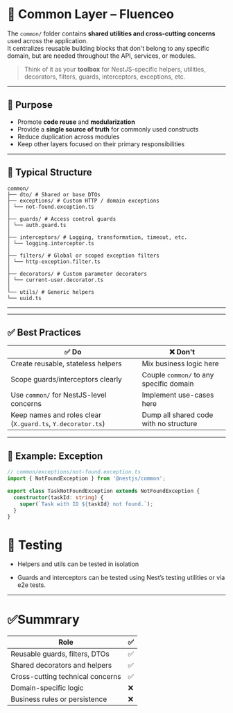 # 🧩 Common Layer – Fluenceo

The `common/` folder contains **shared utilities and cross-cutting concerns** used across the application.  
It centralizes reusable building blocks that don't belong to any specific domain, but are needed throughout the API, services, or modules.

> Think of it as your **toolbox** for NestJS-specific helpers, utilities, decorators, filters, guards, interceptors, exceptions, etc.

---

## 🧠 Purpose

- Promote **code reuse** and **modularization**
- Provide a **single source of truth** for commonly used constructs
- Reduce duplication across modules
- Keep other layers focused on their primary responsibilities

---

## 📁 Typical Structure

```plaintext
common/
├── dto/ # Shared or base DTOs
├── exceptions/ # Custom HTTP / domain exceptions
│ └── not-found.exception.ts
│
├── guards/ # Access control guards
│ └── auth.guard.ts
│
├── interceptors/ # Logging, transformation, timeout, etc.
│ └── logging.interceptor.ts
│
├── filters/ # Global or scoped exception filters
│ └── http-exception.filter.ts
│
├── decorators/ # Custom parameter decorators
│ └── current-user.decorator.ts
│
└── utils/ # Generic helpers
└── uuid.ts
```

---

---

## ✅ Best Practices

| ✅ Do | ❌ Don't |
|------|---------|
| Create reusable, stateless helpers | Mix business logic here |
| Scope guards/interceptors clearly | Couple `common/` to any specific domain |
| Use `common/` for NestJS-level concerns | Implement use-cases here |
| Keep names and roles clear (`X.guard.ts`, `Y.decorator.ts`) | Dump all shared code with no structure |

---

## 📌 Example: Exception

```ts
// common/exceptions/not-found.exception.ts
import { NotFoundException } from '@nestjs/common';

export class TaskNotFoundException extends NotFoundException {
  constructor(taskId: string) {
    super(`Task with ID ${taskId} not found.`);
  }
}
```

# 🧪 Testing
- Helpers and utils can be tested in isolation

- Guards and interceptors can be tested using Nest’s testing utilities or via e2e tests.

---

#  ✅Summrary
| Role                             | ✅ |
| -------------------------------- | - |
| Reusable guards, filters, DTOs   | ✅ |
| Shared decorators and helpers    | ✅ |
| Cross-cutting technical concerns | ✅ |
| Domain-specific logic            | ❌ |
| Business rules or persistence    | ❌ |
